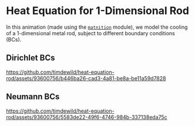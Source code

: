 # Heat Equation for 1-Dimensional Rod
In this animation (made using the [`matnition`](https://github.com/timdewild/matnimation/tree/main) module), we model the cooling of a 1-dimensional metal rod, subject to different boundary conditions (BCs). 

## Dirichlet BCs
https://github.com/timdewild/heat-equation-rod/assets/93600756/b446ba26-cad3-4a81-be8a-be11a59d7828

## Neumann BCs
https://github.com/timdewild/heat-equation-rod/assets/93600756/5583de22-49f6-4746-984b-337138eda75c

